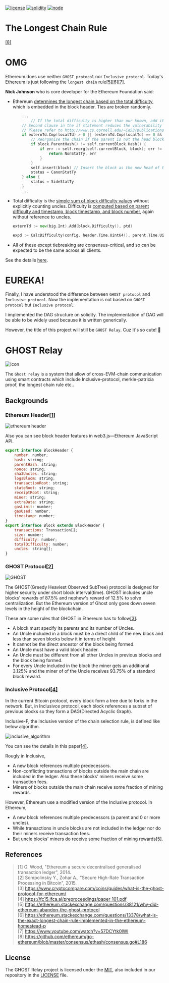 [![license](https://img.shields.io/github/license/twodude/ghost-relay.svg)](https://opensource.org/licenses/MIT)
[![solidity](https://img.shields.io/badge/solidity-%5E0.5.1-brown.svg)](https://img.shields.io/badge/solidity-%5E0.5.1-brown.svg)
[![node](https://img.shields.io/badge/node-10.14.1-yellow.svg)](https://nodejs.org/en/)


# The Longest Chain Rule
[[8]](https://github.com/twodude/ghost-relay/blob/master/README.md#references)


# OMG

Ethereum does use neither ```GHOST protocol``` nor ```Inclusive protocol```. Today's Ethereum is just following the ```longest chain``` rule[[5]](https://github.com/twodude/ghost-relay/blob/master/README.md#references)[[6]](https://github.com/twodude/ghost-relay/blob/master/README.md#references)[[7]](https://github.com/twodude/ghost-relay/blob/master/README.md#references).

**Nick Johnson** who is core developer for the Ethereum Foundation said:
* Ethereum [determines the longest chain based on the total difficulty](https://github.com/ethereum/go-ethereum/blob/525116dbff916825463931361f75e75e955c12e2/core/blockchain.go#L863), which is embedded in the block header. Ties are broken randomly.

	```go
	    ...
	    	// If the total difficulty is higher than our known, add it to the canonical chain
		// Second clause in the if statement reduces the vulnerability to selfish mining.
		// Please refer to http://www.cs.cornell.edu/~ie53/publications/btcProcFC.pdf
		if externTd.Cmp(localTd) > 0 || (externTd.Cmp(localTd) == 0 && mrand.Float64() < 0.5) {
			// Reorganise the chain if the parent is not the head block
			if block.ParentHash() != self.currentBlock.Hash() {
				if err := self.reorg(self.currentBlock, block); err != nil {
					return NonStatTy, err
				}
			}
			self.insert(block) // Insert the block as the new head of the chain
			status = CanonStatTy
		} else {
			status = SideStatTy
		}
	    ...
	```

* Total difficulty is the [simple sum of block difficulty values](https://github.com/ethereum/go-ethereum/blob/525116dbff916825463931361f75e75e955c12e2/core/blockchain.go#L850) without explicitly counting uncles. Difficulty is [computed based on parent difficulty and timestamp, block timestamp, and block number](https://github.com/ethereum/go-ethereum/blob/f3579f6460ed90a29cca77ffcbcd8047427b686b/core/block_validator.go#L225), again without reference to uncles.

	```go
	externTd := new(big.Int).Add(block.Difficulty(), ptd)
	```
	```go
	expd := CalcDifficulty(config, header.Time.Uint64(), parent.Time.Uint64(), parent.Number, parent.Difficulty)
	```

* All of these except tiebreaking are consensus-critical, and so can be expected to be the same across all clients.

See the details [here](https://github.com/twodude/ghost-relay/blob/master/codeReviews.md).

# EUREKA!

Finally, I have understood the difference between ```GHOST protocol``` and ```Inclusive protocol```. Now the implementation is not based on ```GHOST protocol``` but ```Inclusive protocol```.

I implemented the DAG structure on solidity. The implementation of DAG will be able to be widely used because it is written generically. 
<!--
Click [HERE]() to download it.
-->

However, the title of this project will still be ```GHOST Relay```. Cuz It's so cute! :ghost:


# GHOST Relay

![icon](https://github.com/twodude/ghost-relay/blob/master/images/icon.png)

The ```Ghost relay``` is a system that allow of cross-EVM-chain communication using smart contracts which include Inclusive-protocol, merkle-patricia proof, the longest chain rule etc..

<!--
No more reference Peace Relay
> Based on [Peace Relay](https://github.com/KyberNetwork/peace-relay)
-->

## Backgrounds

### Ethereum Header[[1]](https://github.com/twodude/ghost-relay/blob/master/README.md#references)
![ethereum header](https://github.com/twodude/ghost-relay/blob/master/images/ethereum%20header.jpg)

Also you can see block header features in web3.js&mdash;Ethereum JavaScript API.

```javascript
export interface BlockHeader {
    number: number;
    hash: string;
    parentHash: string;
    nonce: string;
    sha3Uncles: string;
    logsBloom: string;
    transactionRoot: string;
    stateRoot: string;
    receiptRoot: string;
    miner: string;
    extraData: string;
    gasLimit: number;
    gasUsed: number;
    timestamp: number;
}
export interface Block extends BlockHeader {
    transactions: Transaction[];
    size: number;
    difficulty: number;
    totalDifficulty: number;
    uncles: string[];
}
```

### GHOST Protocol[[2]](https://github.com/twodude/ghost-relay/blob/master/README.md#references)
![GHOST](https://github.com/twodude/ghost-relay/blob/master/images/GHOST.png)

The GHOST(Greedy Heaviest Observed SubTree) protocol is designed for higher security under short block interval(time). GHOST includes uncle blocks' rewards of 87.5% and nephew's reward of 12.5% to solve centralization. But the Ethereum version of Ghost only goes down seven levels in the height of the blockchain.

These are some rules that GHOST in Ethereum has to follow[[3]](https://github.com/twodude/ghost-relay/blob/master/README.md#references).
* A block must specify its parents and its number of Uncles.
* An Uncle included in a block must be a direct child of the new block and less than seven blocks below it in terms of height
* It cannot be the direct ancestor of the block being formed.
* An Uncle must have a valid block header.
* An Uncle must be different from all other Uncles in previous blocks and the block being formed.
* For every Uncle included in the block the miner gets an additional 3.125% and the miner of of the Uncle receives 93.75% of a standard block reward.


### Inclusive Protocol[[4]](https://github.com/twodude/ghost-relay/blob/master/README.md#references)

In the current Bitcoin protocol, every block form a tree due to forks in the network. But, in Inclusivce protocol, each block references a subset of previous blocks so they form a DAG(Directed Acyclic Graph).

Inclusive-F, the Inclusive version of the chain selection rule, is defined like below algorithm.

![inclusive_algorithm](https://github.com/twodude/ghost-relay/blob/master/images/inclusive-f.png)

You can see the details in this paper[[4]](https://github.com/twodude/ghost-relay/blob/master/README.md#references).

Rougly in Inclusive,
* A new block references multiple predecessors.
* Non-conflicting transactions of blocks outside the main chain are included in the ledger. Also these blocks' miners receive some transaction fees.
* Miners of blocks outside the main chain receive some fraction of mining rewards.

However, Ethereum use a modified version of the Inclusive protocol. In Ethereum,
* A new block references multiple predecessors (a parent and 0 or more uncles).
* While transactions in uncle blocks are not included in the ledger nor do their miners receive transaction fees.
* But uncle blocks' miners do receive some fraction of mining rewards[[5]](https://github.com/twodude/ghost-relay/blob/master/README.md#references).


<!--
## Abstract

```GHOST relay``` is an ETH-ETH(Ethereum-Ethereum Classic, etc.) relaying smart contract. GHOST relay allows trustworthy cross-chain transfers based on Ethereum core. 

**ToDo:**
This implementation uses the [merkle-patricia proofs](https://github.com/zmitton/eth-proof) implemented by
*Zac Mitton*.
These contracts will be able to verifiy merkle-patricia proofs about state, transactions, or receipts within specific blocks.


## Overview
![overview](https://github.com/twodude/ghost-relay/blob/master/images/overview.png)

There is an Ethereum contract that stores all the other Ethereum chain's block headers relayed&mdash;submitted by users, or relayers. As you know, each block header contains committed transactions. Given a block header, anyone will be able to verify if a transaction is included or not. Now we can offer a transfer services from ETH_1 to ETH_2.

Ghost relay is able to treat blockchain reorganization(a.k.a. reorg) problem using Inclusive protocol. Also it is able to treat two sides reorg with GHOST and Ethereum's finality. Obviously it is able to reduce storage size through pruning.


## Details

### Tree

Based on the following post[[5]](https://github.com/twodude/ghost-relay/blob/master/README.md#references).

### ToDo: Pruning

It requires too many fees(gases) to contain all tree's nodes, so we have to prune some useless branches. Fortunately, Ethereum adopts not GHOST but
**modified GHOST protocol**
which covers only seven levels in the height of blockchain, and requires ten confirmations to achieve finality[[6]](https://github.com/twodude/ghost-relay/blob/master/README.md#references).

It is possible to prune all the other branches more than ten times previously except a main-chain's one.


## How to Use :: ghost.sol

### newNode
```solidity
function newNode(
        bytes32 BlockHash,
        bytes32 prevBlockHash,
        bytes32 stateRoot,
        bytes32 txRoot,
        bytes32 receiptRoot
    ) 
    public
    returns(bytes32 newNodeId)
```

Register a new node for blockchain(tree structure).   
Return new block's hash.

### pruneBranch
```solidity
function pruneBranch(bytes32 nodeId)
    public
    returns(bool success)
```

Delete a branch.   
Return true/false.

### getNextNode
```solidity
function getNextNode(bytes32 nodeId)
    public
    view
    returns(bytes32 childId)
```

Calculate the heavist subtree. Select main chain.   
Return selected child block's hash.


## Discussion
### Dose Ethereum abandon both GHOST protocol and Inclusive protocol?[[7]](https://github.com/twodude/ghost-relay/blob/master/README.md#references)
* around 24 min.
* He said *"Today's Ethereum is just following the longest chain rule"*.
-->


## References

> [1] G. Wood, "Ethereum a secure decentralised generalised transaction ledger", 2014.   
> [2] Sompolinsky Y., Zohar A., "Secure High-Rate Transaction Processing in Bitcoin", 2015.   
> [3] https://www.cryptocompare.com/coins/guides/what-is-the-ghost-protocol-for-ethereum/   
> [4] https://fc15.ifca.ai/preproceedings/paper_101.pdf  
> [5] https://ethereum.stackexchange.com/questions/38121/why-did-ethereum-abandon-the-ghost-protocol   
> [6] https://ethereum.stackexchange.com/questions/13378/what-is-the-exact-longest-chain-rule-implemented-in-the-ethereum-homestead-p   
> [7] https://www.youtube.com/watch?v=57DCYtk0lWI   
> [8] https://github.com/ethereum/go-ethereum/blob/master/consensus/ethash/consensus.go#L186   


## License
The GHOST Relay project is licensed under the [MIT](https://opensource.org/licenses/MIT), also included in our repository in the [LICENSE](https://github.com/twodude/ghost-relay/blob/master/LICENSE) file.
